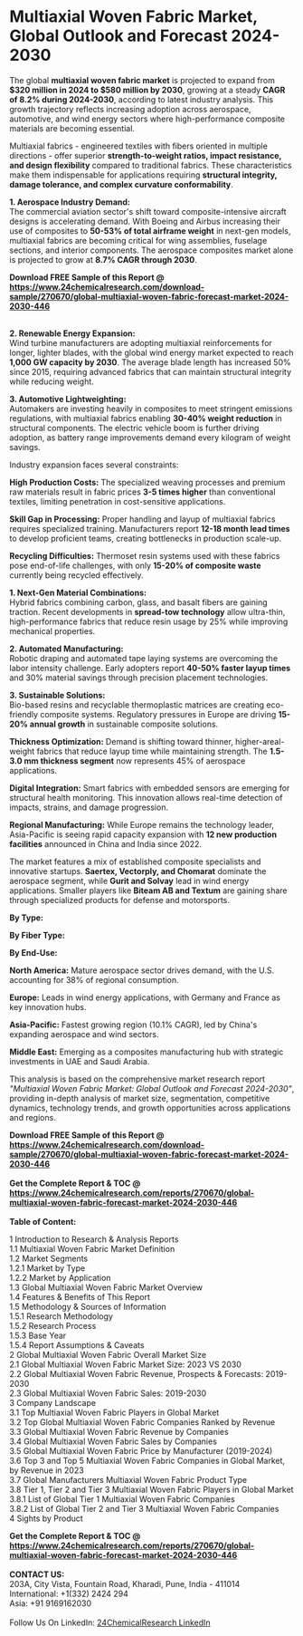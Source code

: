 <h1>Multiaxial Woven Fabric Market, Global Outlook and Forecast 2024-2030</h1><p>The global <strong>multiaxial woven fabric market</strong> is projected to expand from <strong>$320 million in 2024 to $580 million by 2030</strong>, growing at a steady <strong>CAGR of 8.2% during 2024-2030</strong>, according to latest industry analysis. This growth trajectory reflects increasing adoption across aerospace, automotive, and wind energy sectors where high-performance composite materials are becoming essential.</p><p>Multiaxial fabrics - engineered textiles with fibers oriented in multiple directions - offer superior <strong>strength-to-weight ratios, impact resistance, and design flexibility</strong> compared to traditional fabrics. These characteristics make them indispensable for applications requiring <strong>structural integrity, damage tolerance, and complex curvature conformability</strong>.</p><p><strong>1. Aerospace Industry Demand:</strong><br>
The commercial aviation sector's shift toward composite-intensive aircraft designs is accelerating demand. With Boeing and Airbus increasing their use of composites to <strong>50-53% of total airframe weight</strong> in next-gen models, multiaxial fabrics are becoming critical for wing assemblies, fuselage sections, and interior components. The aerospace composites market alone is projected to grow at <strong>8.7% CAGR through 2030</strong>.</p><div><b>Download FREE Sample of this Report @ 
            <a href="https://www.24chemicalresearch.com/download-sample/270670/global-multiaxial-woven-fabric-forecast-market-2024-2030-446">
            https://www.24chemicalresearch.com/download-sample/270670/global-multiaxial-woven-fabric-forecast-market-2024-2030-446</a></b></div><br><p><strong>2. Renewable Energy Expansion:</strong><br>
Wind turbine manufacturers are adopting multiaxial reinforcements for longer, lighter blades, with the global wind energy market expected to reach <strong>1,000 GW capacity by 2030</strong>. The average blade length has increased 50% since 2015, requiring advanced fabrics that can maintain structural integrity while reducing weight.</p><p><strong>3. Automotive Lightweighting:</strong><br>
Automakers are investing heavily in composites to meet stringent emissions regulations, with multiaxial fabrics enabling <strong>30-40% weight reduction</strong> in structural components. The electric vehicle boom is further driving adoption, as battery range improvements demand every kilogram of weight savings.</p><p>Industry expansion faces several constraints:</p><p><strong>High Production Costs:</strong> The specialized weaving processes and premium raw materials result in fabric prices <strong>3-5 times higher</strong> than conventional textiles, limiting penetration in cost-sensitive applications.</p><p><strong>Skill Gap in Processing:</strong> Proper handling and layup of multiaxial fabrics requires specialized training. Manufacturers report <strong>12-18 month lead times</strong> to develop proficient teams, creating bottlenecks in production scale-up.</p><p><strong>Recycling Difficulties:</strong> Thermoset resin systems used with these fabrics pose end-of-life challenges, with only <strong>15-20% of composite waste</strong> currently being recycled effectively.</p><p><strong>1. Next-Gen Material Combinations:</strong><br>
Hybrid fabrics combining carbon, glass, and basalt fibers are gaining traction. Recent developments in <strong>spread-tow technology</strong> allow ultra-thin, high-performance fabrics that reduce resin usage by 25% while improving mechanical properties.</p><p><strong>2. Automated Manufacturing:</strong><br>
Robotic draping and automated tape laying systems are overcoming the labor intensity challenge. Early adopters report <strong>40-50% faster layup times</strong> and 30% material savings through precision placement technologies.</p><p><strong>3. Sustainable Solutions:</strong><br>
Bio-based resins and recyclable thermoplastic matrices are creating eco-friendly composite systems. Regulatory pressures in Europe are driving <strong>15-20% annual growth</strong> in sustainable composite solutions.</p><p><strong>Thickness Optimization:</strong> Demand is shifting toward thinner, higher-areal-weight fabrics that reduce layup time while maintaining strength. The <strong>1.5-3.0 mm thickness segment</strong> now represents 45% of aerospace applications.</p><p><strong>Digital Integration:</strong> Smart fabrics with embedded sensors are emerging for structural health monitoring. This innovation allows real-time detection of impacts, strains, and damage progression.</p><p><strong>Regional Manufacturing:</strong> While Europe remains the technology leader, Asia-Pacific is seeing rapid capacity expansion with <strong>12 new production facilities</strong> announced in China and India since 2022.</p><p>The market features a mix of established composite specialists and innovative startups. <strong>Saertex, Vectorply, and Chomarat</strong> dominate the aerospace segment, while <strong>Gurit and Solvay</strong> lead in wind energy applications. Smaller players like <strong>Biteam AB and Textum</strong> are gaining share through specialized products for defense and motorsports.</p><p><strong>By Type:</strong></p><p><strong>By Fiber Type:</strong></p><p><strong>By End-Use:</strong></p><p><strong>North America:</strong> Mature aerospace sector drives demand, with the U.S. accounting for 38% of regional consumption.</p><p><strong>Europe:</strong> Leads in wind energy applications, with Germany and France as key innovation hubs.</p><p><strong>Asia-Pacific:</strong> Fastest growing region (10.1% CAGR), led by China's expanding aerospace and wind sectors.</p><p><strong>Middle East:</strong> Emerging as a composites manufacturing hub with strategic investments in UAE and Saudi Arabia.</p><p>This analysis is based on the comprehensive market research report <em>"Multiaxial Woven Fabric Market: Global Outlook and Forecast 2024-2030"</em>, providing in-depth analysis of market size, segmentation, competitive dynamics, technology trends, and growth opportunities across applications and regions.</p><div><b>Download FREE Sample of this Report @ 
            <a href="https://www.24chemicalresearch.com/download-sample/270670/global-multiaxial-woven-fabric-forecast-market-2024-2030-446">
            https://www.24chemicalresearch.com/download-sample/270670/global-multiaxial-woven-fabric-forecast-market-2024-2030-446</a></b></div><br><div><b>Get the Complete Report & TOC @ 
            <a href="https://www.24chemicalresearch.com/reports/270670/global-multiaxial-woven-fabric-forecast-market-2024-2030-446">
            https://www.24chemicalresearch.com/reports/270670/global-multiaxial-woven-fabric-forecast-market-2024-2030-446</a></b></div><br>
            <b>Table of Content:</b><p>1 Introduction to Research & Analysis Reports<br />
    1.1 Multiaxial Woven Fabric Market Definition<br />
    1.2 Market Segments<br />
        1.2.1 Market by Type<br />
        1.2.2 Market by Application<br />
    1.3 Global Multiaxial Woven Fabric Market Overview<br />
    1.4 Features & Benefits of This Report<br />
    1.5 Methodology & Sources of Information<br />
        1.5.1 Research Methodology<br />
        1.5.2 Research Process<br />
        1.5.3 Base Year<br />
        1.5.4 Report Assumptions & Caveats<br />
2 Global Multiaxial Woven Fabric Overall Market Size<br />
    2.1 Global Multiaxial Woven Fabric Market Size: 2023 VS 2030<br />
    2.2 Global Multiaxial Woven Fabric Revenue, Prospects & Forecasts: 2019-2030<br />
    2.3 Global Multiaxial Woven Fabric Sales: 2019-2030<br />
3 Company Landscape<br />
    3.1 Top Multiaxial Woven Fabric Players in Global Market<br />
    3.2 Top Global Multiaxial Woven Fabric Companies Ranked by Revenue<br />
    3.3 Global Multiaxial Woven Fabric Revenue by Companies<br />
    3.4 Global Multiaxial Woven Fabric Sales by Companies<br />
    3.5 Global Multiaxial Woven Fabric Price by Manufacturer (2019-2024)<br />
    3.6 Top 3 and Top 5 Multiaxial Woven Fabric Companies in Global Market, by Revenue in 2023<br />
    3.7 Global Manufacturers Multiaxial Woven Fabric Product Type<br />
    3.8 Tier 1, Tier 2 and Tier 3 Multiaxial Woven Fabric Players in Global Market<br />
        3.8.1 List of Global Tier 1 Multiaxial Woven Fabric Companies<br />
        3.8.2 List of Global Tier 2 and Tier 3 Multiaxial Woven Fabric Companies<br />
4 Sights by Product</p><div><b>Get the Complete Report & TOC @ 
            <a href="https://www.24chemicalresearch.com/reports/270670/global-multiaxial-woven-fabric-forecast-market-2024-2030-446">
            https://www.24chemicalresearch.com/reports/270670/global-multiaxial-woven-fabric-forecast-market-2024-2030-446</a></b></div><br><b>CONTACT US:</b><br>
            203A, City Vista, Fountain Road, Kharadi, Pune, India - 411014<br>
            International: +1(332) 2424 294<br>
            Asia: +91 9169162030 <br><br>
            Follow Us On LinkedIn: <a href="https://www.linkedin.com/company/24chemicalresearch/">24ChemicalResearch LinkedIn</a>